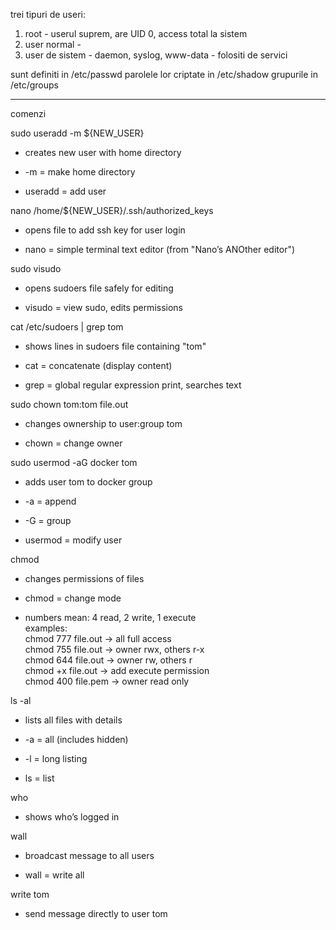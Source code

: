trei tipuri de useri:
1. root - userul suprem, are UID 0, access total la sistem 
2. user normal - 
3. user de sistem - daemon, syslog, www-data - folositi de servici

sunt definiti in /etc/passwd
parolele lor criptate in /etc/shadow
grupurile in /etc/groups



----
comenzi


sudo useradd -m ${NEW_USER}

- creates new user with home directory
    
- -m = make home directory
    
- useradd = add user
    

nano /home/${NEW_USER}/.ssh/authorized_keys

- opens file to add ssh key for user login
    
- nano = simple terminal text editor (from "Nano’s ANOther editor")
    

sudo visudo

- opens sudoers file safely for editing
    
- visudo = view sudo, edits permissions
    

cat /etc/sudoers | grep tom

- shows lines in sudoers file containing "tom"

- cat = concatenate (display content)
    
- grep = global regular expression print, searches text
    

sudo chown tom:tom file.out

- changes ownership to user:group tom
    
- chown = change owner
    

sudo usermod -aG docker tom

- adds user tom to docker group
    
- -a = append
    
- -G = group
    
- usermod = modify user
    

chmod

- changes permissions of files
    
- chmod = change mode
    
- numbers mean: 4 read, 2 write, 1 execute  
    examples:  
    chmod 777 file.out → all full access  
    chmod 755 file.out → owner rwx, others r-x  
    chmod 644 file.out → owner rw, others r  
    chmod +x file.out → add execute permission  
    chmod 400 file.pem → owner read only
    

ls -al

- lists all files with details
    
- -a = all (includes hidden)
    
- -l = long listing
    
- ls = list
    

who

- shows who’s logged in
    

wall

- broadcast message to all users
    
- wall = write all
    

write tom

- send message directly to user tom
    